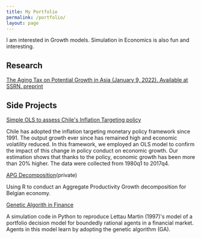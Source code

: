 ```yaml
---
title: My Portfolio
permalink: /portfolio/
layout: page
---
```


I am interested in Growth models. Simulation in Economics is also fun and interesting.

## Research

[The Aging Tax on Potential Growth in Asia (January 9, 2022). Available at SSRN. preprint](http://dx.doi.org/10.2139/ssrn.4028464])


## Side Projects

[Simple OLS to assess Chile's Inflation Targeting policy](https://github.com/thanhqtran/chile-inflationtarget-ols)

Chile has adopted the inflation targeting monetary policy framework since 1991. The output growth ever since has remained high and economic volatility reduced. In this framework, we employed an OLS model to confirm the impact of this change in policy conduct on economic growth. Our estimation shows that thanks to the policy, economic growth has been more than 20% higher. The data were collected from 1980q1 to 2017q4.

[APG Decomposition](https://github.com/thanhqtran/APG-decomposition)(private)

Using R to conduct an Aggregate Productivity Growth decomposition for Belgian economy.

[Genetic Algorith in Finance](https://github.com/thanhqtran/finance-agents-GAlearning)

A simulation code in Python to reproduce Lettau Martin (1997)'s model of a portfolio decision model for boundedly rational agents in a financial market. Agents in this model learn by adopting the genetic algorithm (GA).
